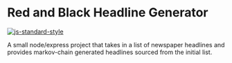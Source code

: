 # Red and Black Headline Generator
[![js-standard-style](https://img.shields.io/badge/code%20style-standard-brightgreen.svg)](http://standardjs.com)

A small node/express project that takes in a list of newspaper headlines and provides markov-chain generated headlines sourced from the initial list.